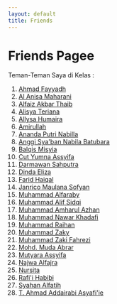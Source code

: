 ```yaml
---
layout: default
title: Friends
---
```


<div class="friends-container">
  <h1 class="friends-title">
    <i class="fas fa-user-friends"></i> Friends Pagee
  </h1>
  <p class="friends-subtitle">Teman-Teman Saya di Kelas :</p>

  <ol class="friends-list">
    <li class="friend-card"><a href="https://ahmadfayyadh.github.io/">Ahmad Fayyadh</a></li>
    <li class="friend-card"><a href="https://alanisamaharani.github.io/">Al Anisa Maharani</a></li>
    <li class="friend-card"><a href="https://alfaizakbar.github.io/">Alfaiz Akbar Thaib</a></li>
    <li class="friend-card"><a href="https://alisyateriana.github.io/">Alisya Teriana</a></li>
    <li class="friend-card"><a href="https://allysahumaira.github.io/">Allysa Humaira</a></li>
    <li class="friend-card"><a href="https://amirullah310.github.io/">Amirullah</a></li>
    <li class="friend-card"><a href="https://anandaaputrinabilla.github.io/">Ananda Putri Nabilla</a></li>
    <li class="friend-card"><a href="https://angginabilabatubara.github.io/">Anggi Sya'ban Nabila Batubara</a></li>
    <li class="friend-card"><a href="https://balqismisyia.github.io/">Balqis Misyia</a></li>
    <li class="friend-card"><a href="https://cutyumnaassyifa22.github.io/">Cut Yumna Assyifa</a></li>
    <li class="friend-card"><a href="https://darmawansahputra1.github.io/">Darmawan Sahputra</a></li>
    <li class="friend-card"><a href="https://dindaelz06.github.io/">Dinda Eliza</a></li>
    <li class="friend-card"><a href="https://fared08.github.io/">Farid Haiqal</a></li>
    <li class="friend-card"><a href="https://janricomaulanas.github.io/">Janrico Maulana Sofyan</a></li>
    <li class="friend-card"><a href="https://muhammadalfaraby06.github.io/">Muhammad Alfaraby</a></li>
    <li class="friend-card"><a href="https://alfsdqi.github.io/">Muhammad Alif Sidqi</a></li>
    <li class="friend-card"><a href="https://amharul.github.io/">Muhammad Amharul Azhan</a></li>
    <li class="friend-card"><a href="https://khadafimuhammadnawwar.github.io/">Muhammad Nawar Khadafi</a></li>
    <li class="friend-card"><a href="https://mraihanads.github.io/">Muhammad Raihan</a></li>
    <li class="friend-card"><a href="https://muhzakyyy.github.io/">Muhammad Zaky</a></li>
    <li class="friend-card"><a href="https://m-zakifahrezi.github.io/">Muhammad Zaki Fahrezi</a></li>
    <li class="friend-card"><a href="https://mudaabrar.github.io/">Mohd. Muda Abrar</a></li>
    <li class="friend-card"><a href="https://mutyaraassyifa.github.io/">Mutyara Assyifa</a></li>
    <li class="friend-card"><a href="https://najwaal1fajra.github.io/">Najwa Alfajra</a></li>
    <li class="friend-card"><a href="https://nursitaaa.github.io/">Nursita</a></li>
    <li class="friend-card"><a href="https://rafi-i-habibi.github.io/">Rafi'i Habibi</a></li>
    <li class="friend-card"><a href="https://syahanalfatih.github.io/">Syahan Alfatih</a></li>
    <li class="friend-card"><a href="https://addairabi.github.io/">T. Ahmad Addairabi Asyafi'ie</a></li>
  </ol>
</div>
